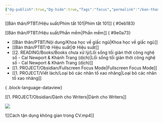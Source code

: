 ```yaml
---
{"dg-publish":true,"Dg-hide":true,"Tags":"focus","permalink":"/ban-than/ptbt/hieu-suat/","dgPassFrontmatter":true}
---
```


[[Bản thân/PTBT/Hiệu suất/Phím tắt 101\|Phím tắt 101]]
{ #0eb183}


[[Bản thân/PTBT/Hiệu suất/Phần mềm\|Phần mềm]]
{ #9e0a73}


- [[Bản thân/PTBT/Nội dung/Khoa học về giấc ngủ\|Khoa học về giấc ngủ]]
- [[Bản thân/PTBT/⚙️ Hiệu suất\|⚙️ Hiệu suất]]
- [[2. READING/Books/Books chưa xử lý/Lối sống tối giản thời công nghệ số - Cal Newport & Khánh Trang (dịch)\|Lối sống tối giản thời công nghệ số - Cal Newport & Khánh Trang (dịch)]]
- [[1. PROJECT/Obsidian/Fullscreen Focus Mode\|Fullscreen Focus Mode]]
- [[1. PROJECT/Viết lách/Loại bỏ các nhân tố xao nhãng\|Loại bỏ các nhân tố xao nhãng]]

{ .block-language-dataview}

[[1. PROJECT/Obsidian/Dành cho Writers\|Dành cho Writers]]

![](https://i.imgur.com/02Hv6KP.png)

![[Cách tận dụng không gian trong CV.mp4]]